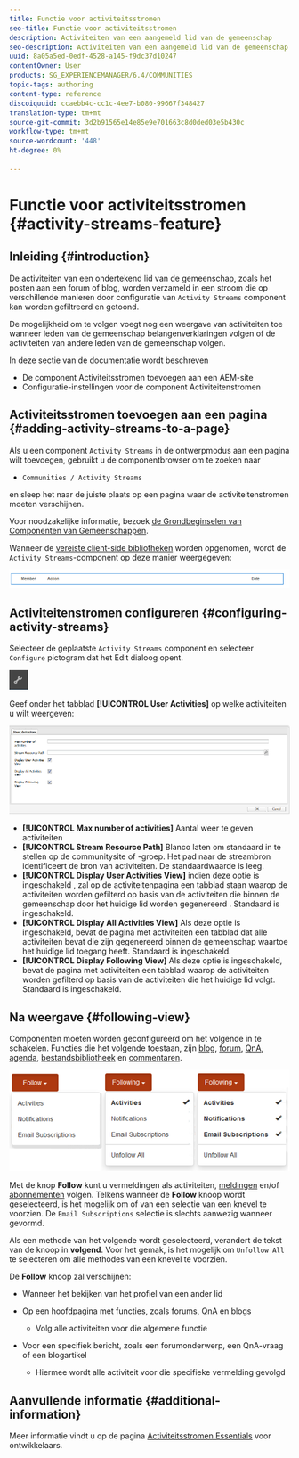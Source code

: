 ```yaml
---
title: Functie voor activiteitsstromen
seo-title: Functie voor activiteitsstromen
description: Activiteiten van een aangemeld lid van de gemeenschap
seo-description: Activiteiten van een aangemeld lid van de gemeenschap
uuid: 8a05a5ed-0edf-4528-a145-f9dc37d10247
contentOwner: User
products: SG_EXPERIENCEMANAGER/6.4/COMMUNITIES
topic-tags: authoring
content-type: reference
discoiquuid: ccaebb4c-cc1c-4ee7-b080-99667f348427
translation-type: tm+mt
source-git-commit: 3d2b91565e14e85e9e701663c8d0ded03e5b430c
workflow-type: tm+mt
source-wordcount: '448'
ht-degree: 0%

---
```



# Functie voor activiteitsstromen {#activity-streams-feature}

## Inleiding {#introduction}

De activiteiten van een ondertekend lid van de gemeenschap, zoals het posten aan een forum of blog, worden verzameld in een stroom die op verschillende manieren door configuratie van `Activity Streams` component kan worden gefiltreerd en getoond.

De mogelijkheid om te volgen voegt nog een weergave van activiteiten toe wanneer leden van de gemeenschap belangenverklaringen volgen of de activiteiten van andere leden van de gemeenschap volgen.

In deze sectie van de documentatie wordt beschreven

* De component Activiteitsstromen toevoegen aan een AEM-site
* Configuratie-instellingen voor de component Activiteitenstromen

## Activiteitsstromen toevoegen aan een pagina {#adding-activity-streams-to-a-page}

Als u een component `Activity Streams` in de ontwerpmodus aan een pagina wilt toevoegen, gebruikt u de componentbrowser om te zoeken naar

* `Communities / Activity Streams`

en sleep het naar de juiste plaats op een pagina waar de activiteitenstromen moeten verschijnen.

Voor noodzakelijke informatie, bezoek [de Grondbeginselen van Componenten van Gemeenschappen](basics.md).

Wanneer de [vereiste client-side bibliotheken](essentials-activities.md#essentials-for-client-side) worden opgenomen, wordt de `Activity Streams`-component op deze manier weergegeven:

![chlimage_1-195](assets/chlimage_1-195.png)

## Activiteitenstromen configureren {#configuring-activity-streams}

Selecteer de geplaatste `Activity Streams` component en selecteer `Configure` pictogram dat het Edit dialoog opent.

![chlimage_1-196](assets/chlimage_1-196.png)

Geef onder het tabblad **[!UICONTROL User Activities]** op welke activiteiten u wilt weergeven:

![chlimage_1-197](assets/chlimage_1-197.png)

* **[!UICONTROL Max number of activities]**
Aantal weer te geven activiteiten
* **[!UICONTROL Stream Resource Path]**
Blanco laten om standaard in te stellen op de communitysite of -groep. Het pad naar de streambron identificeert de bron van activiteiten. De standaardwaarde is leeg.
* **[!UICONTROL Display User Activities View]**
indien deze optie is ingeschakeld , zal op de activiteitenpagina een tabblad staan waarop de activiteiten worden gefilterd op basis van de activiteiten die binnen de gemeenschap door het huidige lid worden gegenereerd . Standaard is ingeschakeld.
* **[!UICONTROL Display All Activities View]**
Als deze optie is ingeschakeld, bevat de pagina met activiteiten een tabblad dat alle activiteiten bevat die zijn gegenereerd binnen de gemeenschap waartoe het huidige lid toegang heeft. Standaard is ingeschakeld.
* **[!UICONTROL Display Following View]**
Als deze optie is ingeschakeld, bevat de pagina met activiteiten een tabblad waarop de activiteiten worden gefilterd op basis van de activiteiten die het huidige lid volgt. Standaard is ingeschakeld.

## Na weergave {#following-view}

Componenten moeten worden geconfigureerd om het volgende in te schakelen. Functies die het volgende toestaan, zijn [blog](blog-feature.md), [forum](forum.md), [QnA](working-with-qna.md), [agenda](calendar.md), [bestandsbibliotheek](file-library.md) en [commentaren](comments.md).

![chlimage_1-198](assets/chlimage_1-198.png)

Met de knop **Follow** kunt u vermeldingen als activiteiten, [meldingen](notifications.md) en/of [abonnementen](subscriptions.md) volgen. Telkens wanneer de **Follow** knoop wordt geselecteerd, is het mogelijk om of van een selectie van een knevel te voorzien. De `Email Subscriptions` selectie is slechts aanwezig wanneer gevormd.

Als een methode van het volgende wordt geselecteerd, verandert de tekst van de knoop in **volgend**. Voor het gemak, is het mogelijk om `Unfollow All` te selecteren om alle methodes van een knevel te voorzien.

De **Follow** knoop zal verschijnen:

* Wanneer het bekijken van het profiel van een ander lid
* Op een hoofdpagina met functies, zoals forums, QnA en blogs
   * Volg alle activiteiten voor die algemene functie

* Voor een specifiek bericht, zoals een forumonderwerp, een QnA-vraag of een blogartikel
   * Hiermee wordt alle activiteit voor die specifieke vermelding gevolgd

## Aanvullende informatie {#additional-information}

Meer informatie vindt u op de pagina [Activiteitsstromen Essentials](essentials-activities.md) voor ontwikkelaars.
